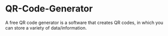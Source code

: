 # QR-Code-Generator
A free QR code generator is a software that creates QR codes, in which you can store a variety of data/information. 
